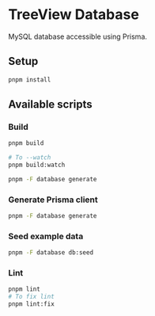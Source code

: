 # TreeView Database

MySQL database accessible using Prisma.

## Setup

```bash
pnpm install
```

## Available scripts

### Build

```bash
pnpm build

# To --watch
pnpm build:watch
```

```bash
pnpm -F database generate
```

### Generate Prisma client

```bash
pnpm -F database generate
```

### Seed example data

```bash
pnpm -F database db:seed
```

### Lint

```bash
pnpm lint
# To fix lint
pnpm lint:fix
```
